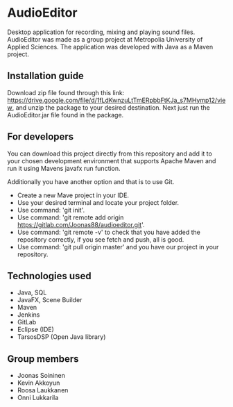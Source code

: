 # AudioEditor

Desktop application for recording, mixing and playing sound files. AudioEditor was made as a group project at Metropolia University of Applied Sciences. The application was developed with Java as a Maven project.

## Installation guide
Download zip file found through this link: https://drive.google.com/file/d/1fLdKwnzuLtTmERpbbFtKJa_s7MHymp12/view, and unzip the package to your desired destination. Next just run the AudioEditor.jar file found in the package.


## For developers
You can download this project directly from this repository and add it to your chosen development environment that supports Apache Maven and run it using Mavens javafx run function.

Additionally you have another option and that is to use Git.
- Create a new Mave project in your IDE.
- Use your desired terminal and locate your project folder.
- Use command: 'git init'.
- Use command: 'git remote add origin https://gitlab.com/Joonas88/audioeditor.git'.
- Use command: 'git remote -v' to check that you have added the repository correctly, if you see fetch and push, all is good.
- Use command: 'git pull origin master' and you have our project in your repository.

## Technologies used

- Java, SQL
- JavaFX, Scene Builder
- Maven
- Jenkins
- GitLab
- Eclipse (IDE)
- TarsosDSP (Open Java library)

## Group members

- Joonas Soininen 
- Kevin Akkoyun
- Roosa Laukkanen
- Onni Lukkarila
